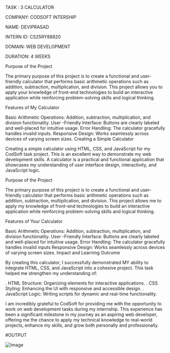 TASK : 3 CALCULATOR

COMPANY: CODSOFT INTERSHIP

NAME: DEVIPRASAD

INTERN ID: CS25RY88820

DOMAIN: WEB DEVELOPMENT

DURATION: 4 WEEKS

Purpose of the Project

The primary purpose of this project is to create a functional and user-friendly calculator that performs basic arithmetic operations such as addition, subtraction, multiplication, and division. This project allows you to apply your knowledge of front-end technologies to build an interactive application while reinforcing problem-solving skills and logical thinking.

Features of My Calculator

Basic Arithmetic Operations: Addition, subtraction, multiplication, and division functionality.
User -Friendly Interface: Buttons are clearly labeled and well-placed for intuitive usage.
Error Handling: The calculator gracefully handles invalid inputs.
Responsive Design: Works seamlessly across devices of varying screen sizes.
Creating a Simple Calculator

Creating a simple calculator using HTML, CSS, and JavaScript for my CodSoft task project. This is an excellent way to demonstrate my web development skills. A calculator is a practical and functional application that showcases my understanding of user interface design, interactivity, and JavaScript logic.

Purpose of the Project

The primary purpose of this project is to create a functional and user-friendly calculator that performs basic arithmetic operations such as addition, subtraction, multiplication, and division. This project allows me to apply my knowledge of front-end technologies to build an interactive application while reinforcing problem-solving skills and logical thinking.

Features of Your Calculator

Basic Arithmetic Operations: Addition, subtraction, multiplication, and division functionality.
User -Friendly Interface: Buttons are clearly labeled and well-placed for intuitive usage.
Error Handling: The calculator gracefully handles invalid inputs
Responsive Design: Works seamlessly across devices of varying screen sizes.
Impact and Learning Outcome

By creating this calculator, I successfully demonstrated MY ability to integrate HTML, CSS, and JavaScript into a cohesive project. This task helped me strengthen my understanding of:

. HTML Structure: Organizing elements for interactive applications. . CSS Styling: Enhancing the UI with responsive and accessible design. . JavaScript Logic: Writing scripts for dynamic and real-time functionality.

I am incredibly grateful to CodSoft for providing me with the opportunity to work on web development tasks during my internship. This experience has been a significant milestone in my journey as an aspiring web developer, offering me the chance to apply my technical knowledge to real-world projects, enhance my skills, and grow both personally and professionally.

#OUTPUT

![Image](https://github.com/user-attachments/assets/ab6c3af4-b34b-4c6f-8543-982e60a88045)
